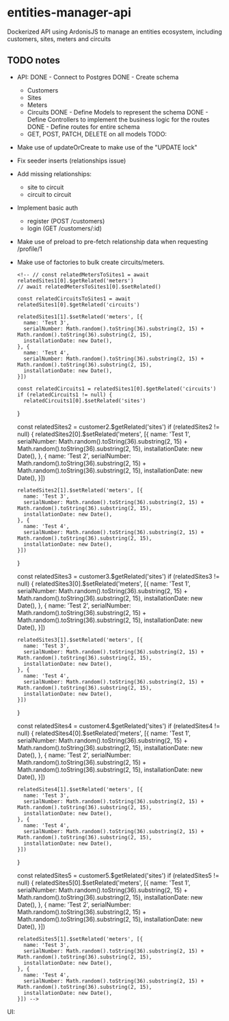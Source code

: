 # entities-manager-api
Dockerized API using ArdonisJS to manage an entities ecosystem, including customers, sites, meters and circuits

## TODO notes
- API:
DONE - Connect to Postgres
DONE - Create schema
	- Customers
	- Sites
	- Meters
	- Circuits
DONE - Define Models to represent the schema
DONE - Define Controllers to implement the business logic for the routes
DONE - Define routes for entire schema
	- GET, POST, PATCH, DELETE on all models
TODO:
- Make use of updateOrCreate to make use of the "UPDATE lock"
- Fix seeder inserts (relationships issue)
- Add missing relationships:
	- site to circuit
	- circuit to circuit
- Implement basic auth
	- register (POST /customers)
	- login (GET /customers/:id)
- Make use of preload to pre-fetch relationship data when requesting /profile/1
- Make use of factories to bulk create circuits/meters.

    <!-- // const customer2 = await Customer.create({
    //   name: 'New',
    //   email: 'new@email.com',
    //   vatNumber: '123456789',
    // })

    // await customer2.related('sites').createMany([{
    //   coordinates: '53.8008, 1.5491',
    //   address: 'Leeds',
    //   postCode: 'LS1 1AA',
    // }, {
    //   coordinates: '53.4808, 2.2426',
    //   address: 'Manchester',
    //   postCode: 'M1 1AA',
    // }])

    // const customer3 = await Customer.create({
    //   name: 'Me',
    //   email: 'me@one.com',
    //   vatNumber: '123456789',
    // })

    // await customer3.related('sites').createMany([{
    //   coordinates: '53.4084, 2.9916',
    //   address: 'Liverpool',
    //   postCode: 'L1 1AA',
    // },
    // {
    //   coordinates: '52.9548, 1.1563',
    //   address: 'Nottingham',
    //   postCode: 'NG1 1AA',
    // }])

    // const customer4 = await Customer.create({
    //   name: 'You',
    //   email: 'two@two.com',
    //   vatNumber: '123456789',
    // })

    // await customer4.related('sites').createMany([{
    //   coordinates: '52.6309, 1.2974',
    //   address: 'Norwich',
    //   postCode: 'NR1 1AA',
    // },
    // {
    //   coordinates: '52.4862, 1.8904',
    //   address: 'Birmingham',
    //   postCode: 'B1 1AA',
    // }])

    // const customer5 = await Customer.create({
    //   name: 'Three',
    //   email: 'you@three.com',
    //   vatNumber: '123456789',
    // })

    // await customer5.related('sites').createMany([{
    //   coordinates: '52.4862, 1.8904',
    //   address: 'Kings Lynn',
    //   postCode: 'PE30 1AA',
    // }, {
    //   coordinates: '52.4862, 1.8904',
    //   address: 'Brixton',
    //   postCode: 'SW2 1AA',
    // }]) -->


      <!-- // const relatedMetersToSites1 = await relatedSites1[0].$getRelated('meters')
      // await relatedMetersToSites1[0].$setRelated()

      const relatedCircuitsToSites1 = await relatedSites1[0].$getRelated('circuits')

      relatedSites1[1].$setRelated('meters', [{
        name: 'Test 3',
        serialNumber: Math.random().toString(36).substring(2, 15) + Math.random().toString(36).substring(2, 15),
        installationDate: new Date(),
      }, {
        name: 'Test 4',
        serialNumber: Math.random().toString(36).substring(2, 15) + Math.random().toString(36).substring(2, 15),
        installationDate: new Date(),
      }])

      const relatedCircuits1 = relatedSites1[0].$getRelated('circuits')
      if (relatedCircuits1 != null) {
        relatedCircuits1[0].$setRelated('sites')
    }

    const relatedSites2 = customer2.$getRelated('sites')
    if (relatedSites2 != null) {
      relatedSites2[0].$setRelated('meters', [{
        name: 'Test 1',
        serialNumber: Math.random().toString(36).substring(2, 15) + Math.random().toString(36).substring(2, 15),
        installationDate: new Date(),
      }, {
        name: 'Test 2',
        serialNumber: Math.random().toString(36).substring(2, 15) + Math.random().toString(36).substring(2, 15),
        installationDate: new Date(),
      }])

      relatedSites2[1].$setRelated('meters', [{
        name: 'Test 3',
        serialNumber: Math.random().toString(36).substring(2, 15) + Math.random().toString(36).substring(2, 15),
        installationDate: new Date(),
      }, {
        name: 'Test 4',
        serialNumber: Math.random().toString(36).substring(2, 15) + Math.random().toString(36).substring(2, 15),
        installationDate: new Date(),
      }])
    }

    const relatedSites3 = customer3.$getRelated('sites')
    if (relatedSites3 != null) {
      relatedSites3[0].$setRelated('meters', [{
        name: 'Test 1',
        serialNumber: Math.random().toString(36).substring(2, 15) + Math.random().toString(36).substring(2, 15),
        installationDate: new Date(),
      }, {
        name: 'Test 2',
        serialNumber: Math.random().toString(36).substring(2, 15) + Math.random().toString(36).substring(2, 15),
        installationDate: new Date(),
      }])

      relatedSites3[1].$setRelated('meters', [{
        name: 'Test 3',
        serialNumber: Math.random().toString(36).substring(2, 15) + Math.random().toString(36).substring(2, 15),
        installationDate: new Date(),
      }, {
        name: 'Test 4',
        serialNumber: Math.random().toString(36).substring(2, 15) + Math.random().toString(36).substring(2, 15),
        installationDate: new Date(),
      }])
    }

    const relatedSites4 = customer4.$getRelated('sites')
    if (relatedSites4 != null) {
      relatedSites4[0].$setRelated('meters', [{
        name: 'Test 1',
        serialNumber: Math.random().toString(36).substring(2, 15) + Math.random().toString(36).substring(2, 15),
        installationDate: new Date(),
      }, {
        name: 'Test 2',
        serialNumber: Math.random().toString(36).substring(2, 15) + Math.random().toString(36).substring(2, 15),
        installationDate: new Date(),
      }])

      relatedSites4[1].$setRelated('meters', [{
        name: 'Test 3',
        serialNumber: Math.random().toString(36).substring(2, 15) + Math.random().toString(36).substring(2, 15),
        installationDate: new Date(),
      }, {
        name: 'Test 4',
        serialNumber: Math.random().toString(36).substring(2, 15) + Math.random().toString(36).substring(2, 15),
        installationDate: new Date(),
      }])
    }

    const relatedSites5 = customer5.$getRelated('sites')
    if (relatedSites5 != null) {
      relatedSites5[0].$setRelated('meters', [{
        name: 'Test 1',
        serialNumber: Math.random().toString(36).substring(2, 15) + Math.random().toString(36).substring(2, 15),
        installationDate: new Date(),
      }, {
        name: 'Test 2',
        serialNumber: Math.random().toString(36).substring(2, 15) + Math.random().toString(36).substring(2, 15),
        installationDate: new Date(),
      }])

      relatedSites5[1].$setRelated('meters', [{
        name: 'Test 3',
        serialNumber: Math.random().toString(36).substring(2, 15) + Math.random().toString(36).substring(2, 15),
        installationDate: new Date(),
      }, {
        name: 'Test 4',
        serialNumber: Math.random().toString(36).substring(2, 15) + Math.random().toString(36).substring(2, 15),
        installationDate: new Date(),
      }]) -->
UI:
